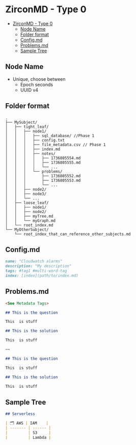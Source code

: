 # ZirconMD - Type 0

- [ZirconMD - Type 0](#zirconmd---type-0)
  - [Node Name](#node-name)
  - [Folder format](#folder-format)
  - [Config.md](#configmd)
  - [Problems.md](#problemsmd)
  - [Sample Tree](#sample-tree)

## Node Name
- Unique, choose between
  - Epoch seconds
  - UUID v4

## Folder format
```
.
├── MySubject/
│   ├── tight_leaf/
│   │   ├── node1/
│   │   │   ├── sql_database/ //Phase 1
│   │   │   ├── config.txt
│   │   │   ├── file_metadata.csv // Phase 1
│   │   │   ├── index.md
│   │   │   ├── notes/ 
│   │   │   │   ├── 1736805554.md
│   │   │   │   ├── 1736805555.md
│   │   │   │   └── ...
│   │   │   └── problems/
│   │   │       ├── 1736805552.md
│   │   │       ├── 1736805553.md
│   │   │       └── ...
│   │   ├── node2/
│   │   ├── node3/
│   │   └── ...
│   ├── loose_leaf/
│   │   ├── node1/
│   │   ├── node2/
│   │   ├── myTree.md
│   │   └── myGraph.md
│   └── root_index.md
└── MyOtherSubject/
    └── root_index_that_can_reference_other_subjects.md
```

## Config.md

```md
name: "Cloudwatch alarms"
description: "My description"
tags: #tag1 #multi-word-tag
index: [index](path/to/index.md)
```

## Problems.md

```md
<See Metadata Tags>

## This is the question

This  is stuff

## This is the solution

This  is stuff

~~ 

## This is the question

This  is stuff

## This is the solution

This  is stuff
```

## Sample Tree

```md
## Serverless

| 🗂️ AWS | IAM    |
| ------- | ------ |
|         | S3     |
|         | Lambda |

```